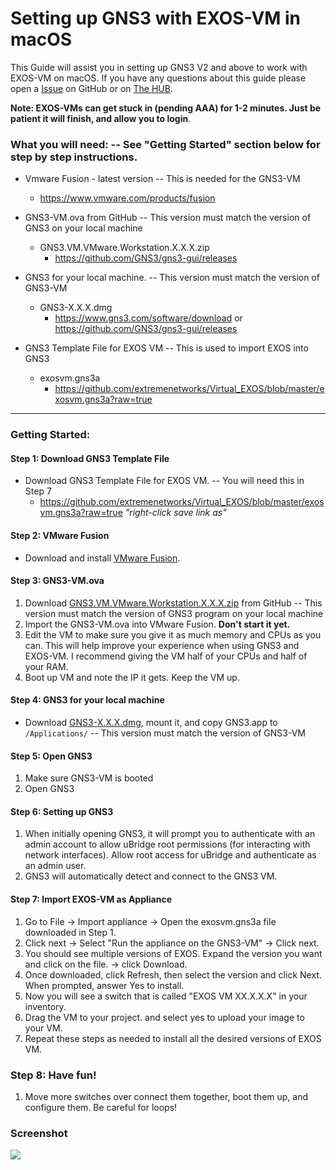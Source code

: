 # Setting up GNS3 with EXOS-VM in macOS
This Guide will assist you in setting up GNS3 V2 and above to work with EXOS-VM on macOS.  If you have any questions about this guide please open a [Issue](https://github.com/extremenetworks/Virtual_EXOS/issues/new) on GitHub or on  [The HUB](http://community.extremenetworks.com/).  

**Note: EXOS-VMs can get stuck in (pending AAA) for 1-2 minutes.  Just be patient it will finish, and allow you to login**.

### What you will need: -- See "Getting Started" section below for step by step instructions.
* Vmware Fusion - latest version  --  This is needed for the GNS3-VM
 	* https://www.vmware.com/products/fusion
	
* GNS3-VM.ova from GitHub  --  This version must match the version of GNS3 on your local machine
 	* GNS3.VM.VMware.Workstation.X.X.X.zip
 		*  https://github.com/GNS3/gns3-gui/releases

* GNS3 for your local machine.  -- This version must match the version of GNS3-VM
 	*  GNS3-X.X.X.dmg
 		*  https://www.gns3.com/software/download or https://github.com/GNS3/gns3-gui/releases

* GNS3 Template File for EXOS VM  -- This is used to import EXOS into GNS3
	* exosvm.gns3a
		* https://github.com/extremenetworks/Virtual_EXOS/blob/master/exosvm.gns3a?raw=true

------
### Getting Started:

#### Step 1: Download GNS3 Template File
* Download GNS3 Template File for EXOS VM.  --  You will need this in Step 7  
	* https://github.com/extremenetworks/Virtual_EXOS/blob/master/exosvm.gns3a?raw=true  *"right-click save link as"*

#### Step 2: VMware Fusion

* Download and install [VMware Fusion](https://www.vmware.com/products/fusion). 

#### Step 3: GNS3-VM.ova
1.  Download [GNS3.VM.VMware.Workstation.X.X.X.zip](https://github.com/GNS3/gns3-gui/releases) from GitHub  -- This version must match the version of GNS3 program on your local machine
2.  Import the GNS3-VM.ova into VMware Fusion.  **Don't start it yet.**
3.  Edit the VM to make sure you give it as much memory and CPUs as you can.  This will help improve your experience when using GNS3 and EXOS-VM.  I recommend giving the VM half of your CPUs and half of your RAM.
4. Boot up VM and note the IP it gets.  Keep the VM up.

#### Step 4: GNS3 for your local machine
* Download [GNS3-X.X.X.dmg](https://www.gns3.com/software/download), mount it, and copy GNS3.app to `/Applications/`  -- This version must match the version of GNS3-VM

#### Step 5: Open GNS3
1. Make sure GNS3-VM is booted
2. Open GNS3

#### Step 6: Setting up GNS3
1. When initially opening GNS3, it will prompt you to authenticate with an admin account to allow uBridge root permissions (for interacting with network interfaces). Allow root access for uBridge and authenticate as an admin user.
2. GNS3 will automatically detect and connect to the GNS3 VM.

#### Step 7: Import EXOS-VM as Appliance 
1. Go to File -> Import appliance -> Open the exosvm.gns3a file downloaded in Step 1.
2. Click next -> Select "Run the appliance on the GNS3-VM" -> Click next.
3. You should see multiple versions of EXOS.  Expand the version you want and click on the file. -> click Download.
4. Once downloaded, click Refresh, then select the version and click Next. When prompted, answer Yes to install.
5. Now you will see a switch that is called "EXOS VM XX.X.X.X" in your inventory.
6. Drag the VM to your project. and select yes to upload your image to your VM.
7. Repeat these steps as needed to install all the desired versions of EXOS VM.

### Step 8: Have fun!
1. Move more switches over connect them together, boot them up, and configure them.  Be careful for loops!

### Screenshot

<img src="GNS3_macOS.png">
